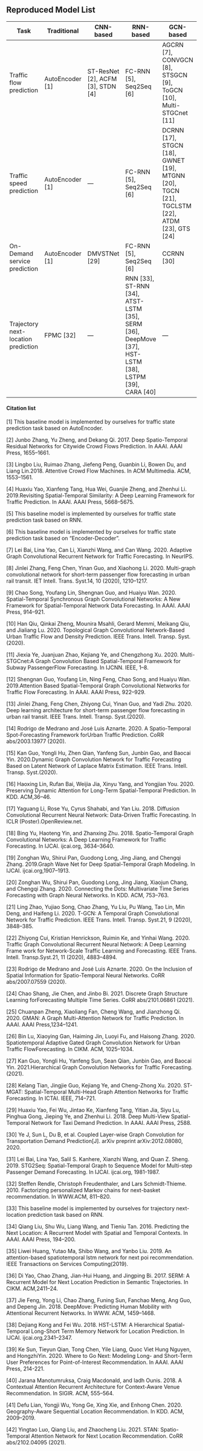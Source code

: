 ## Reproduced Model List

| Task                                | Traditional     | CNN-based                           | RNN-based                                                    | GCN-based                                                    | Attention-based                                              |
| ----------------------------------- | --------------- | ----------------------------------- | ------------------------------------------------------------ | ------------------------------------------------------------ | ------------------------------------------------------------ |
| Traffic flow prediction             | AutoEncoder [1] | ST-ResNet [2],   ACFM [3], STDN [4] | FC-RNN [5],   Seq2Seq [6]                                    | AGCRN [7],   CONVGCN [8], STSGCN [9], ToGCN [10], Multi-STGCnet [11] | ASTGCN [12],   ResLSTM [13], CRANN [14], DGCN [15], DSAN [16] |
| Traffic speed prediction            | AutoEncoder [1] | —                                   | FC-RNN [5],   Seq2Seq [6]                                    | DCRNN [17],   STGCN [18], GWNET [19], MTGNN [20], TGCN [21], TGCLSTM [22], ATDM [23], GTS [24] | GMAN [25],   STAGGCN [26], HGCN [27], ST-MGAT [28]           |
| On-Demand service prediction        | AutoEncoder [1] | DMVSTNet [29]                       | FC-RNN [5],   Seq2Seq [6]                                    | CCRNN [30]                                                   | STG2Seq [31]                                                 |
| Trajectory next-location prediction | FPMC [32]       | —                                   | RNN [33],   ST-RNN [34], ATST-LSTM [35], SERM [36], DeepMove [37], HST-LSTM [38], LSTPM [39], CARA [40] | —                                                            | GeoSAN [41],   STAN [42]                                     |

#### Citation list

[1] This baseline model is implemented by ourselves for traffic state prediction task based on AutoEncoder.

[2] Junbo Zhang, Yu Zheng, and Dekang Qi. 2017. Deep Spatio-Temporal Residual Networks for Citywide Crowd Flows Prediction. In AAAI. AAAI Press, 1655–1661.

[3] Lingbo Liu, Ruimao Zhang, Jiefeng Peng, Guanbin Li, Bowen Du, and Liang Lin.2018. Attentive Crowd Flow Machines. In ACM Multimedia. ACM, 1553–1561.

[4] Huaxiu Yao, Xianfeng Tang, Hua Wei, Guanjie Zheng, and Zhenhui Li. 2019.Revisiting Spatial-Temporal Similarity: A Deep Learning Framework for Traffic Prediction. In AAAI. AAAI Press, 5668–5675.

[5] This baseline model is implemented by ourselves for traffic state prediction task based on RNN.

[6] This baseline model is implemented by ourselves for traffic state prediction task based on “Encoder-Decoder”.

[7] Lei Bai, Lina Yao, Can Li, Xianzhi Wang, and Can Wang. 2020. Adaptive Graph Convolutional Recurrent Network for Traffic Forecasting. In NeurIPS.

[8] Jinlei Zhang, Feng Chen, Yinan Guo, and Xiaohong Li. 2020. Multi-graph convolutional network for short-term passenger flow forecasting in urban rail transit. IET Intell. Trans. Syst.14, 10 (2020), 1210–1217.

[9] Chao Song, Youfang Lin, Shengnan Guo, and Huaiyu Wan. 2020. Spatial-Temporal Synchronous Graph Convolutional Networks: A New Framework for Spatial-Temporal Network Data Forecasting. In AAAI. AAAI Press, 914–921.

[10] Han Qiu, Qinkai Zheng, Mounira Msahli, Gerard Memmi, Meikang Qiu, and Jialiang Lu. 2020. Topological Graph Convolutional Network-Based Urban Traffic Flow and Density Prediction. IEEE Trans. Intell. Transp. Syst.(2020).

[11] Jiexia Ye, Juanjuan Zhao, Kejiang Ye, and Chengzhong Xu. 2020. Multi-STGCnet:A Graph Convolution Based Spatial-Temporal Framework for Subway PassengerFlow Forecasting. In IJCNN. IEEE, 1–8.

[12] Shengnan Guo, Youfang Lin, Ning Feng, Chao Song, and Huaiyu Wan. 2019.Attention Based Spatial-Temporal Graph Convolutional Networks for Traffic Flow Forecasting. In AAAI. AAAI Press, 922–929.

[13] Jinlei Zhang, Feng Chen, Zhiyong Cui, Yinan Guo, and Yadi Zhu. 2020.  Deep learning architecture for short-term passenger flow forecasting in urban rail transit. IEEE Trans. Intell. Transp. Syst.(2020).

[14] Rodrigo  de  Medrano  and  José  Luis  Aznarte.  2020.   A  Spatio-Temporal  Spot-Forecasting Framework forUrban Traffic Prediction. CoRR abs/2003.13977 (2020).

[15] Kan Guo, Yongli Hu, Zhen Qian, Yanfeng Sun, Junbin Gao, and Baocai Yin. 2020.Dynamic Graph Convolution Network for Traffic Forecasting Based on Latent Network of Laplace Matrix Estimation. IEEE Trans. Intell. Transp. Syst.(2020).

[16] Haoxing Lin, Rufan Bai, Weijia Jia, Xinyu Yang, and Yongjian You. 2020. Preserving Dynamic Attention for Long-Term Spatial-Temporal Prediction. In KDD. ACM,36–46.

[17] Yaguang Li, Rose Yu, Cyrus Shahabi, and Yan Liu. 2018. Diffusion Convolutional Recurrent Neural Network: Data-Driven Traffic Forecasting. In ICLR (Poster).OpenReview.net.

[18] Bing Yu, Haoteng Yin, and Zhanxing Zhu. 2018. Spatio-Temporal Graph Convolutional Networks: A Deep Learning Framework for Traffic Forecasting. In IJCAI. ijcai.org, 3634–3640.

[19] Zonghan Wu, Shirui Pan, Guodong Long, Jing Jiang, and Chengqi Zhang. 2019.Graph Wave Net for Deep Spatial-Temporal Graph Modeling. In IJCAI. ijcai.org,1907–1913.

[20] Zonghan Wu, Shirui Pan, Guodong Long, Jing Jiang, Xiaojun Chang, and Chengqi Zhang. 2020.  Connecting the Dots: Multivariate Time Series Forecasting with Graph Neural Networks. In KDD. ACM, 753–763.

[21] Ling Zhao, Yujiao Song, Chao Zhang, Yu Liu, Pu Wang, Tao Lin, Min Deng, and Haifeng Li. 2020. T-GCN: A Temporal Graph Convolutional Network for Traffic Prediction. IEEE Trans. Intell. Transp. Syst.21, 9 (2020), 3848–385.

[22] Zhiyong Cui, Kristian Henrickson, Ruimin Ke, and Yinhai Wang. 2020.  Traffic Graph Convolutional Recurrent Neural Network: A Deep Learning Frame work for Network-Scale Traffic Learning and Forecasting. IEEE Trans. Intell. Transp.Syst.21, 11 (2020), 4883–4894.

[23] Rodrigo de Medrano and José Luis Aznarte. 2020.  On the Inclusion of Spatial Information for Spatio-Temporal Neural Networks. CoRR abs/2007.07559 (2020).

[24] Chao Shang, Jie Chen, and Jinbo Bi. 2021. Discrete Graph Structure Learning forForecasting Multiple Time Series. CoRR abs/2101.06861 (2021).

[25] Chuanpan Zheng, Xiaoliang Fan, Cheng Wang, and Jianzhong Qi. 2020. GMAN: A Graph Multi-Attention Network for Traffic Prediction. In AAAI. AAAI Press,1234–1241.

[26] Bin Lu, Xiaoying Gan, Haiming Jin, Luoyi Fu, and Haisong Zhang. 2020.  Spatiotemporal Adaptive Gated Graph Convolution Network for Urban Traffic FlowForecasting. In CIKM. ACM, 1025–1034.

[27] Kan Guo, Yongli Hu, Yanfeng Sun, Sean Qian, Junbin Gao, and Baocai Yin. 2021.Hierarchical Graph Convolution Networks for Traffic Forecasting. (2021).

[28] Kelang Tian, Jingjie Guo, Kejiang Ye, and Cheng-Zhong Xu. 2020.  ST-MGAT: Spatial-Temporal Multi-Head Graph Attention Networks for Traffic Forecasting. In ICTAI. IEEE, 714–721.

[29] Huaxiu Yao, Fei Wu, Jintao Ke, Xianfeng Tang, Yitian Jia, Siyu Lu, Pinghua Gong, Jieping Ye, and Zhenhui Li. 2018. Deep Multi-View Spatial-Temporal Network for Taxi Demand Prediction. In AAAI. AAAI Press, 2588.

[30] Ye J, Sun L, Du B, et al. Coupled Layer-wise Graph Convolution for Transportation Demand Prediction[J]. 
arXiv preprint arXiv:2012.08080, 2020.

[31] Lei Bai, Lina Yao, Salil S. Kanhere, Xianzhi Wang, and Quan Z. Sheng. 2019. STG2Seq: Spatial-Temporal Graph to Sequence Model for Multi-step Passenger Demand Forecasting. In IJCAI. ijcai.org, 1981-1987.

[32] Steffen Rendle, Christoph Freudenthaler, and Lars Schmidt-Thieme. 2010. Factorizing personalized Markov chains for next-basket recommendation. In WWW.ACM, 811–820.

[33] This baseline model is implemented by ourselves for trajectory next-location prediction task based on RNN.

[34] Qiang Liu, Shu Wu, Liang Wang, and Tieniu Tan. 2016. Predicting the Next Location: A Recurrent Model with Spatial and Temporal Contexts. In AAAI. AAAI Press, 194–200.

[35] Liwei Huang, Yutao Ma, Shibo Wang, and Yanbo Liu. 2019. An attention-based spatiotemporal lstm network for next poi recommendation. IEEE Transactions on Services Computing(2019).

[36] Di Yao, Chao Zhang, Jian-Hui Huang, and Jingping Bi. 2017. SERM: A Recurrent Model for Next Location Prediction in Semantic Trajectories. In CIKM. ACM,2411–24.

[37] Jie Feng, Yong Li, Chao Zhang, Funing Sun, Fanchao Meng, Ang Guo, and Depeng Jin. 2018. DeepMove: Predicting Human Mobility with Attentional Recurrent Networks. In WWW. ACM, 1459–1468.

[38] Dejiang Kong and Fei Wu. 2018.  HST-LSTM: A Hierarchical Spatial-Temporal Long-Short Term Memory Network for Location Prediction. In IJCAI. ijcai.org,2341–2347.

[39] Ke Sun, Tieyun Qian, Tong Chen, Yile Liang, Quoc Viet Hung Nguyen, and HongzhiYin. 2020. Where to Go Next: Modeling Long- and Short-Term User Preferences for Point-of-Interest Recommendation. In AAAI. AAAI Press, 214-221.

[40] Jarana Manotumruksa, Craig Macdonald, and Iadh Ounis. 2018.  A Contextual Attention Recurrent Architecture for Context-Aware Venue Recommendation. In SIGIR. ACM, 555–564.

[41] Defu Lian, Yongji Wu, Yong Ge, Xing Xie, and Enhong Chen. 2020. Geography-Aware Sequential Location Recommendation. In KDD. ACM, 2009–2019.

[42] Yingtao Luo, Qiang Liu, and Zhaocheng Liu. 2021. STAN: Spatio-Temporal Attention Network for Next Location Recommendation. CoRR abs/2102.04095 (2021).

